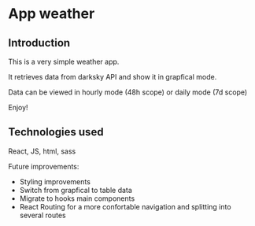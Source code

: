 # App weather

## Introduction

This is a very simple weather app.

It retrieves data from darksky API and show it in grapfical mode.

Data can be viewed in hourly mode (48h scope) or daily mode (7d scope)

Enjoy!


## Technologies used

React, JS, html, sass




Future improvements:

- Styling improvements
- Switch from grapfical to table data
- Migrate to hooks main components
- React Routing for a more confortable navigation and splitting into several routes

